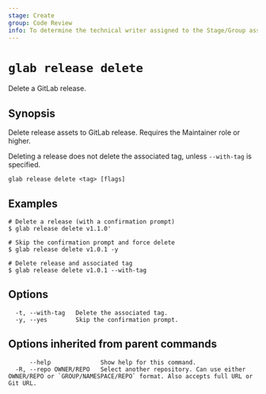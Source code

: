 ```yaml
---
stage: Create
group: Code Review
info: To determine the technical writer assigned to the Stage/Group associated with this page, see https://about.gitlab.com/handbook/product/ux/technical-writing/#assignments
---
```


<!--
This documentation is auto generated by a script.
Please do not edit this file directly. Run `make gen-docs` instead.
-->

# `glab release delete`

Delete a GitLab release.

## Synopsis

Delete release assets to GitLab release. Requires the Maintainer role or higher.

Deleting a release does not delete the associated tag, unless `--with-tag` is specified.

```plaintext
glab release delete <tag> [flags]
```

## Examples

```plaintext
# Delete a release (with a confirmation prompt)
$ glab release delete v1.1.0'

# Skip the confirmation prompt and force delete
$ glab release delete v1.0.1 -y

# Delete release and associated tag
$ glab release delete v1.0.1 --with-tag

```

## Options

```plaintext
  -t, --with-tag   Delete the associated tag.
  -y, --yes        Skip the confirmation prompt.
```

## Options inherited from parent commands

```plaintext
      --help              Show help for this command.
  -R, --repo OWNER/REPO   Select another repository. Can use either OWNER/REPO or `GROUP/NAMESPACE/REPO` format. Also accepts full URL or Git URL.
```
